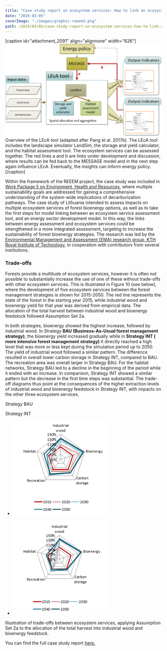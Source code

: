 ```yaml
---
title: "Case study report on ecosystem services: How to link an ecosystem service assessment tool and an energy sector development model?"
date: "2019-03-05"
coverImage: "./images/graphic-reeem3.png"
path: /2019/03/05/case-study-report-on-ecosystem-services-how-to-link-an-ecosystem-service-assessment-tool-and-an-energy-sector-development-model/
---
```


\[caption id="attachment\_2091" align="alignnone" width="626"\]![Overview of the LEcA tool](./images/graphic-reeem3.png) Overview of the LEcA tool (adapted after Pang et al. 2017b). The LEcA tool includes the landscape simulator LandSim, the storage and yield calculator, and the habitat assessment tool. The ecosystem services can be assessed together. The red lines a and b are links under development and discussion, where results can be fed back to the MESSAGE model and in the next step again influence LEcA. Eventually, the insights can inform energy policy.\[/caption\]

Within the framework of the REEEM project, the case study was included in [Work Package 5 on Environment, Health and Resources](http://www.reeem.org/index.php/work-packages/), where multiple sustainability goals are addressed for gaining a comprehensive understanding of the system-wide implications of decarburization pathways. The case study of Lithuania intended to assess impacts on multiple ecosystem services of forest bioenergy options, as well as to take the first steps for model linking between an ecosystem service assessment tool, and an energy sector development model. In this way, the links between energy assessment and ecosystem services could be strengthened in a more integrated assessment, targeting to increase the sustainability of forest bioenergy strategies. The research was led by the [Environmental Management and Assessment (EMA) research group, KTH Royal Institute of Technology](https://www.kth.se/start/2.54128/tidigare-avdelningar/lwr/grupper/forskningsomraden/ema/research/forskning-research-1.53068?l=sv_SE_ER), in cooperation with contributors from several institutions.

### Trade-offs

Forests provide a multitude of ecosystem services, however it is often not possible to substantially increase the use of one of these without trade-offs with other ecosystem services. This is illustrated in Figure 10 (see below), where the development of five ecosystem services between the forest management strategies is shown for 2015-2050. The red line represents the state of the forest in the starting year 2015, while industrial wood and bioenergy yield for that year was derived from empirical data. The allocation of the total harvest between industrial wood and bioenergy feedstock followed Assumption Set 2a.

In both strategies, bioenergy showed the highest increase, followed by industrial wood. In Strategy **BAU (Business-As-Usual forest management strategy)**, the bioenergy yield increased gradually while in **Strategy INT ( more intensive forest management strategy)** it directly reached a high level that was more or less kept during the simulation period up to 2050. The yield of industrial wood followed a similar pattern. The difference resulted in overall lower carbon storage in Strategy INT, compared to BAU. The recreation area was overall larger in Strategy BAU. For the habitat networks, Strategy BAU led to a decline in the beginning of the period while it ended with an increase. In comparison, Strategy INT showed a similar pattern but the decrease in the first time steps was substantial. The trade-off diagrams thus point at the consequences of the higher extraction levels of industrial wood and bioenergy feedstock in Strategy INT, with impacts on the other three ecosystem services.

Strategy BAU

Strategy INT

- ![Illustration of trade-offs 1](./images/graphic-reeem1.png)
    
- ![Illustration of trade-offs 2](./images/graphic-reeem2-1.png)
    

Illustration of trade-offs between ecosystem services, applying Assumption Set 2a to the allocation of the total harvest into industrial wood and bioenergy feedstock.

You can find the full case study report [here.](http://www.reeem.org/wp-content/uploads/2018/12/5.4-Ecosystem-Services-case-study-report.pdf)

